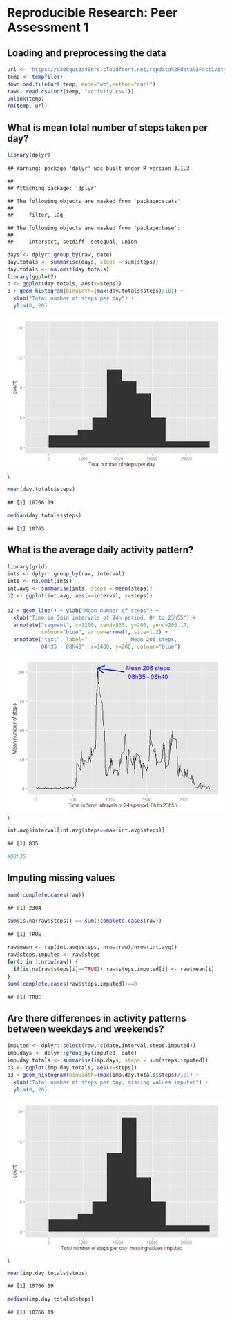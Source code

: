 # Reproducible Research: Peer Assessment 1


## Loading and preprocessing the data


```r
url <- "https://d396qusza40orc.cloudfront.net/repdata%2Fdata%2Factivity.zip"
temp <- tempfile()
download.file(url,temp, mode="wb",method="curl")
raw<- read.csv(unz(temp, "activity.csv"))
unlink(temp)
rm(temp, url)
```



## What is mean total number of steps taken per day?

```r
library(dplyr)
```

```
## Warning: package 'dplyr' was built under R version 3.1.3
```

```
## 
## Attaching package: 'dplyr'
```

```
## The following objects are masked from 'package:stats':
## 
##     filter, lag
```

```
## The following objects are masked from 'package:base':
## 
##     intersect, setdiff, setequal, union
```

```r
days <- dplyr::group_by(raw, date)
day.totals <- summarise(days, steps = sum(steps))
day.totals <- na.omit(day.totals)
library(ggplot2)
p <- ggplot(day.totals, aes(x=steps))
p + geom_histogram(binwidth=(max(day.totals$steps)/10)) +
  xlab("Total number of steps per day") +
  ylim(0, 20)
```

![](PA1_template_files/figure-html/unnamed-chunk-2-1.png)\

```r
mean(day.totals$steps)
```

```
## [1] 10766.19
```

```r
median(day.totals$steps)
```

```
## [1] 10765
```


## What is the average daily activity pattern?

```r
library(grid)
ints <- dplyr::group_by(raw, interval)
ints <- na.omit(ints)
int.avg <- summarise(ints, steps = mean(steps))
p2 <- ggplot(int.avg, aes(x=interval, y=steps))

p2 + geom_line() + ylab("Mean number of steps") +
  xlab("Time in 5min intervals of 24h period, 0h to 23h55") +
  annotate("segment", x=1200, xend=835, y=200, yend=206.17, 
           colour="blue", arrow=arrow(), size=1.2) +
  annotate("text", label="              Mean 206 steps,  
           08h35 - 08h40", x=1400, y=200, colour="blue")
```

![](PA1_template_files/figure-html/unnamed-chunk-3-1.png)\

```r
int.avg$interval[int.avg$steps==max(int.avg$steps)]
```

```
## [1] 835
```

```r
#08h35
```

## Imputing missing values

```r
sum(!complete.cases(raw))
```

```
## [1] 2304
```

```r
sum(is.na(raw$steps)) == sum(!complete.cases(raw))
```

```
## [1] TRUE
```

```r
raw$mean <- rep(int.avg$steps, nrow(raw)/nrow(int.avg))
raw$steps.imputed <- raw$steps
for(i in 1:nrow(raw)) {
  if(is.na(raw$steps[i]==TRUE)) raw$steps.imputed[i] <- raw$mean[i] 
}
sum(!complete.cases(raw$steps.imputed))==0
```

```
## [1] TRUE
```



## Are there differences in activity patterns between weekdays and weekends?

```r
imputed <- dplyr::select(raw, c(date,interval,steps.imputed))
imp.days <- dplyr::group_by(imputed, date)
imp.day.totals <- summarise(imp.days, steps = sum(steps.imputed))
p3 <- ggplot(imp.day.totals, aes(x=steps))
p3 + geom_histogram(binwidth=(max(imp.day.totals$steps)/10)) +
  xlab("Total number of steps per day, missing values imputed") +
  ylim(0, 20)
```

![](PA1_template_files/figure-html/unnamed-chunk-5-1.png)\

```r
mean(imp.day.totals$steps)
```

```
## [1] 10766.19
```

```r
median(imp.day.totals$steps)
```

```
## [1] 10766.19
```
